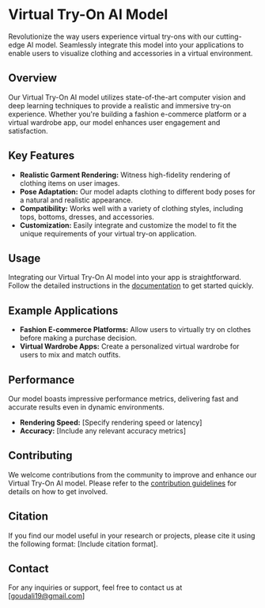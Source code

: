 # Virtual Try-On AI Model

Revolutionize the way users experience virtual try-ons with our cutting-edge AI model. Seamlessly integrate this model into your applications to enable users to visualize clothing and accessories in a virtual environment.

## Overview

Our Virtual Try-On AI model utilizes state-of-the-art computer vision and deep learning techniques to provide a realistic and immersive try-on experience. Whether you're building a fashion e-commerce platform or a virtual wardrobe app, our model enhances user engagement and satisfaction.

## Key Features

- **Realistic Garment Rendering:** Witness high-fidelity rendering of clothing items on user images.
- **Pose Adaptation:** Our model adapts clothing to different body poses for a natural and realistic appearance.
- **Compatibility:** Works well with a variety of clothing styles, including tops, bottoms, dresses, and accessories.
- **Customization:** Easily integrate and customize the model to fit the unique requirements of your virtual try-on application.

## Usage

Integrating our Virtual Try-On AI model into your app is straightforward. Follow the detailed instructions in the [documentation](link-to-docs) to get started quickly.

## Example Applications

- **Fashion E-commerce Platforms:** Allow users to virtually try on clothes before making a purchase decision.
- **Virtual Wardrobe Apps:** Create a personalized virtual wardrobe for users to mix and match outfits.

## Performance

Our model boasts impressive performance metrics, delivering fast and accurate results even in dynamic environments.

- **Rendering Speed:** [Specify rendering speed or latency]
- **Accuracy:** [Include any relevant accuracy metrics]

## Contributing

We welcome contributions from the community to improve and enhance our Virtual Try-On AI model. Please refer to the [contribution guidelines](link-to-contributing) for details on how to get involved.


## Citation

If you find our model useful in your research or projects, please cite it using the following format: [Include citation format].



## Contact

For any inquiries or support, feel free to contact us at [goudali19@gmail.com] 


